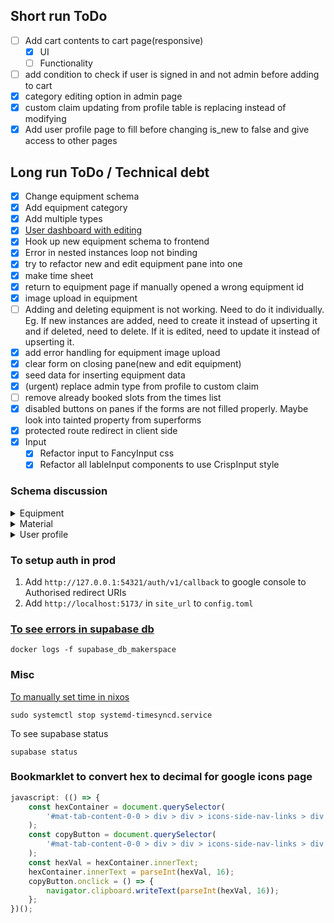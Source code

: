 ## Short run ToDo

- [ ] Add cart contents to cart page(responsive)
  - [x] UI
  - [ ] Functionality
- [ ] add condition to check if user is signed in and not admin before adding to cart
- [x] category editing option in admin page
- [x] custom claim updating from profile table is replacing instead of modifying
- [x] Add user profile page to fill before changing is_new to false and give access to other pages

## Long run ToDo / Technical debt

- [x] Change equipment schema
- [x] Add equipment category
- [x] Add multiple types
- [x] [User dashboard with editing](https://supabase.com/docs/guides/getting-started/tutorials/with-sveltekit?language=ts)
- [x] Hook up new equipment schema to frontend
- [x] Error in nested instances loop not binding
- [x] try to refactor new and edit equipment pane into one
- [x] make time sheet
- [x] return to equipment page if manually opened a wrong equipment id
- [x] image upload in equipment
- [ ] Adding and deleting equipment is not working. Need to do it individually. Eg. If new instances are added, need to create it instead of upserting it and if deleted, need to delete. If it is edited, need to update it instead of upserting it.
- [x] add error handling for equipment image upload
- [x] clear form on closing pane(new and edit equipment)
- [x] seed data for inserting equipment data
- [x] (urgent) replace admin type from profile to custom claim
- [ ] remove already booked slots from the times list
- [x] disabled buttons on panes if the forms are not filled properly. Maybe look into tainted property from superforms
- [x] protected route redirect in client side
- [x] Input
  - [x] Refactor input to FancyInput css
  - [x] Refactor all lableInput components to use CrispInput style

### Schema discussion

<details>
<summary>Equipment</summary>
For each equipment

- \*Generic Name eg: 3d printer
- \*make and model
- \*description
- \*image
- videos

For each item

- \*name
- \*description
- \*cost
- manuals
- status: operational, down-for-maintenance, out-of-service

Equipment categories (as editable)

- 3d printer
- CNC (laser cutter)
- welding
- Hand power tools
- hand tools
- Design station
- testing eqquipment
- PCB design
- standalone Power tools
</details>

<details>
<summary>Material</summary>

Electronic repository (loanables)

- \*quantity
- \*make and model
- \*loaned quantity
- \*image
- description

Material repository (consumables)

- \*name
- \*quantity
- \*dimensions
  - \*type: length, area, volume, breadths
  - \*value
  - \*unit: need the list of possible units
- description
</details>

<details>
<summary>User profile</summary>
- name
- mobile
- departments
- branch
- roll num
- email
- year
- clubs they are part of

</details>

### To setup auth in prod

1. Add `http://127.0.0.1:54321/auth/v1/callback` to google console to Authorised redirect URIs
2. Add `http://localhost:5173/` in `site_url` to `config.toml`

### [To see errors in supabase db](https://github.com/supabase/cli/issues/271#issuecomment-1661981609)

```
docker logs -f supabase_db_makerspace
```

### Misc

[To manually set time in nixos](https://discourse.nixos.org/t/manually-set-date-and-time-on-nixos/13016)

```
sudo systemctl stop systemd-timesyncd.service
```

To see supabase status

```
supabase status
```

### Bookmarklet to convert hex to decimal for google icons page

```js
javascript: (() => {
	const hexContainer = document.querySelector(
		'#mat-tab-content-0-0 > div > div > icons-side-nav-links > div > figure:nth-child(4) > div > gf-code-snippet > div > div.code-snippet__content > div'
	);
	const copyButton = document.querySelector(
		'#mat-tab-content-0-0 > div > div > icons-side-nav-links > div > figure:nth-child(4) > div > gf-code-snippet > div > div.code-snippet__copy-button > copy-button > button'
	);
	const hexVal = hexContainer.innerText;
	hexContainer.innerText = parseInt(hexVal, 16);
	copyButton.onclick = () => {
		navigator.clipboard.writeText(parseInt(hexVal, 16));
	};
})();
```
